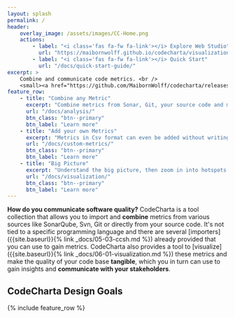 ```yaml
---
layout: splash
permalink: /
header:
    overlay_image: /assets/images/CC-Home.png
    actions:
        - label: "<i class='fas fa-fw fa-link'></i> Explore Web Studio"
          url: "https://maibornwolff.github.io/codecharta/visualization/app/index.html?file=codecharta.cc.json&file=codecharta_analysis.cc.json"
        - label: "<i class='fas fa-fw fa-link'></i> Quick Start"
          url: "/docs/quick-start-guide/"
excerpt: >
    Combine and communicate code metrics. <br />
    <small><a href="https://github.com/MaibornWolff/codecharta/releases/latest">Latest releases</a></small>
feature_row:
    - title: "Combine any Metric"
      excerpt: "Combine metrics from Sonar, Git, your source code and many more."
      url: "/docs/analysis/"
      btn_class: "btn--primary"
      btn_label: "Learn more"
    - title: "Add your own Metrics"
      excerpt: "Metrics in Csv format can even be added without writing code."
      url: "/docs/custom-metrics/"
      btn_class: "btn--primary"
      btn_label: "Learn more"
    - title: "Big Picture"
      excerpt: "Understand the big picture, then zoom in into hotspots."
      url: "/docs/visualization/"
      btn_class: "btn--primary"
      btn_label: "Learn more"
---
```


**How do you communicate software quality?** CodeCharta is a tool collection that allows you to import and **combine** metrics from various sources like SonarQube, Svn, Git or directly from your source code. It's not tied to a specific programming language and there are several [importers]({{site.baseurl}}{% link _docs/05-03-ccsh.md %}) already provided that you can use to gain metrics. CodeCharta also provides a tool to [visualize]({{site.baseurl}}{% link _docs/06-01-visualization.md %}) these metrics and make the quality of your code base **tangible**, which you in turn can use to gain insights and **communicate with your stakeholders**.

## CodeCharta Design Goals

{% include feature_row %}

